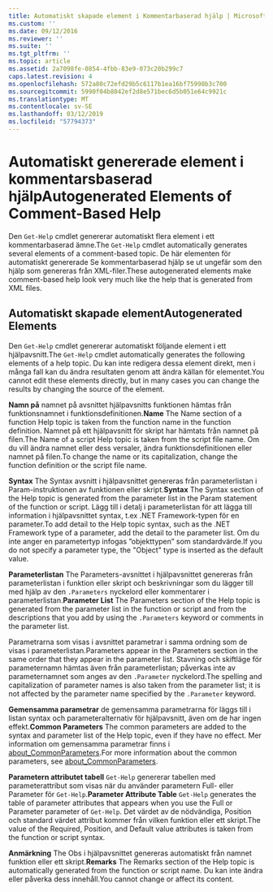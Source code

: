 ```yaml
---
title: Automatiskt skapade element i Kommentarbaserad hjälp | Microsoft Docs
ms.custom: ''
ms.date: 09/12/2016
ms.reviewer: ''
ms.suite: ''
ms.tgt_pltfrm: ''
ms.topic: article
ms.assetid: 2a7098fe-0854-4fbb-83e9-073c20b299c7
caps.latest.revision: 4
ms.openlocfilehash: 572a80c72efd29b5c6117b1ea16bf75998b3c700
ms.sourcegitcommit: 5990f04b8042ef2d8e571bec6d5b051e64c9921c
ms.translationtype: MT
ms.contentlocale: sv-SE
ms.lasthandoff: 03/12/2019
ms.locfileid: "57794373"
---
```

# <a name="autogenerated-elements-of-comment-based-help"></a><span data-ttu-id="b154c-102">Automatiskt genererade element i kommentarsbaserad hjälp</span><span class="sxs-lookup"><span data-stu-id="b154c-102">Autogenerated Elements of Comment-Based Help</span></span>

<span data-ttu-id="b154c-103">Den `Get-Help` cmdlet genererar automatiskt flera element i ett kommentarbaserad ämne.</span><span class="sxs-lookup"><span data-stu-id="b154c-103">The `Get-Help` cmdlet automatically generates several elements of a comment-based topic.</span></span> <span data-ttu-id="b154c-104">De här elementen för automatiskt genererade Se kommentarbaserad hjälp se ut ungefär som den hjälp som genereras från XML-filer.</span><span class="sxs-lookup"><span data-stu-id="b154c-104">These autogenerated elements make comment-based help look very much like the help that is generated from XML files.</span></span>

## <a name="autogenerated-elements"></a><span data-ttu-id="b154c-105">Automatiskt skapade element</span><span class="sxs-lookup"><span data-stu-id="b154c-105">Autogenerated Elements</span></span>

<span data-ttu-id="b154c-106">Den `Get-Help` cmdlet genererar automatiskt följande element i ett hjälpavsnitt.</span><span class="sxs-lookup"><span data-stu-id="b154c-106">The `Get-Help` cmdlet automatically generates the following elements of a help topic.</span></span> <span data-ttu-id="b154c-107">Du kan inte redigera dessa element direkt, men i många fall kan du ändra resultaten genom att ändra källan för elementet.</span><span class="sxs-lookup"><span data-stu-id="b154c-107">You cannot edit these elements directly, but in many cases you can change the results by changing the source of the element.</span></span>

<span data-ttu-id="b154c-108">**Namn på** namnet på avsnittet hjälpavsnitts funktionen hämtas från funktionsnamnet i funktionsdefinitionen.</span><span class="sxs-lookup"><span data-stu-id="b154c-108">**Name** The Name section of a function Help topic is taken from the function name in the function definition.</span></span> <span data-ttu-id="b154c-109">Namnet på ett hjälpavsnitt för skript har hämtats från namnet på filen.</span><span class="sxs-lookup"><span data-stu-id="b154c-109">The Name of a script Help topic is taken from the script file name.</span></span> <span data-ttu-id="b154c-110">Om du vill ändra namnet eller dess versaler, ändra funktionsdefinitionen eller namnet på filen.</span><span class="sxs-lookup"><span data-stu-id="b154c-110">To change the name or its capitalization, change the function definition or the script file name.</span></span>

<span data-ttu-id="b154c-111">**Syntax** The Syntax avsnitt i hjälpavsnittet genereras från parameterlistan i Param-instruktionen av funktionen eller skript.</span><span class="sxs-lookup"><span data-stu-id="b154c-111">**Syntax** The Syntax section of the Help topic is generated from the parameter list in the Param statement of the function or script.</span></span> <span data-ttu-id="b154c-112">Lägg till i detalj i parameterlistan för att lägga till information i hjälpavsnittet syntax, t.ex .NET Framework-typen för en parameter.</span><span class="sxs-lookup"><span data-stu-id="b154c-112">To add detail to the Help topic syntax, such as the .NET Framework type of a parameter, add the detail to the parameter list.</span></span> <span data-ttu-id="b154c-113">Om du inte anger en parametertyp infogas ”objekttypen” som standardvärde.</span><span class="sxs-lookup"><span data-stu-id="b154c-113">If you do not specify a parameter type, the "Object" type is inserted as the default value.</span></span>

<span data-ttu-id="b154c-114">**Parameterlistan** The Parameters-avsnittet i hjälpavsnittet genereras från parameterlistan i funktion eller skript och beskrivningar som du lägger till med hjälp av den `.Parameters` nyckelord eller kommentarer i parameterlistan.</span><span class="sxs-lookup"><span data-stu-id="b154c-114">**Parameter List** The Parameters section of the Help topic is generated from the parameter list in the function or script and from the descriptions that you add by using the `.Parameters` keyword or comments in the parameter list.</span></span>

<span data-ttu-id="b154c-115">Parametrarna som visas i avsnittet parametrar i samma ordning som de visas i parameterlistan.</span><span class="sxs-lookup"><span data-stu-id="b154c-115">Parameters appear in the Parameters section in the same order that they appear in the parameter list.</span></span> <span data-ttu-id="b154c-116">Stavning och skiftläge för parameternamn hämtas även från parameterlistan; påverkas inte av parameternamnet som anges av den `.Parameter` nyckelord.</span><span class="sxs-lookup"><span data-stu-id="b154c-116">The spelling and capitalization of parameter names is also taken from the parameter list; it is not affected by the parameter name specified by the `.Parameter` keyword.</span></span>

<span data-ttu-id="b154c-117">**Gemensamma parametrar** de gemensamma parametrarna för läggs till i listan syntax och parameteralternativ för hjälpavsnitt, även om de har ingen effekt.</span><span class="sxs-lookup"><span data-stu-id="b154c-117">**Common Parameters** The common parameters are added to the syntax and parameter list of the Help topic, even if they have no effect.</span></span> <span data-ttu-id="b154c-118">Mer information om gemensamma parametrar finns i [about_CommonParameters](/powershell/module/microsoft.powershell.core/about/about_commonparameters).</span><span class="sxs-lookup"><span data-stu-id="b154c-118">For more information about the common parameters, see [about_CommonParameters](/powershell/module/microsoft.powershell.core/about/about_commonparameters).</span></span>

<span data-ttu-id="b154c-119">**Parametern attributet tabell** 
 `Get-Help` genererar tabellen med parameterattribut som visas när du använder parametern Full- eller Parameter för `Get-Help`.</span><span class="sxs-lookup"><span data-stu-id="b154c-119">**Parameter Attribute Table**
`Get-Help` generates the table of parameter attributes that appears when you use the Full or Parameter parameter of `Get-Help`.</span></span> <span data-ttu-id="b154c-120">Det värdet av de nödvändiga, Position och standard värdet attribut kommer från vilken funktion eller ett skript.</span><span class="sxs-lookup"><span data-stu-id="b154c-120">The value of the Required, Position, and Default value attributes is taken from the function or script syntax.</span></span>

<span data-ttu-id="b154c-121">**Anmärkning** The Obs i hjälpavsnittet genereras automatiskt från namnet funktion eller ett skript.</span><span class="sxs-lookup"><span data-stu-id="b154c-121">**Remarks** The Remarks section of the Help topic is automatically generated from the function or script name.</span></span> <span data-ttu-id="b154c-122">Du kan inte ändra eller påverka dess innehåll.</span><span class="sxs-lookup"><span data-stu-id="b154c-122">You cannot change or affect its content.</span></span>

